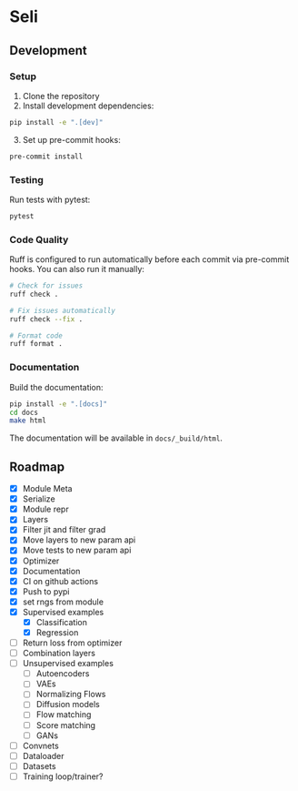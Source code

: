 # Seli

## Development

### Setup

1. Clone the repository
2. Install development dependencies:

```bash
pip install -e ".[dev]"
```

3. Set up pre-commit hooks:

```bash
pre-commit install
```

### Testing

Run tests with pytest:

```bash
pytest
```

### Code Quality

Ruff is configured to run automatically before each commit via pre-commit hooks. You can also run it manually:

```bash
# Check for issues
ruff check .

# Fix issues automatically
ruff check --fix .

# Format code
ruff format .
```

### Documentation

Build the documentation:

```bash
pip install -e ".[docs]"
cd docs
make html
```

The documentation will be available in `docs/_build/html`.

## Roadmap
- [x] Module Meta
- [x] Serialize
- [x] Module repr
- [x] Layers
- [x] Filter jit and filter grad
- [x] Move layers to new param api
- [x] Move tests to new param api
- [x] Optimizer
- [x] Documentation
- [x] CI on github actions
- [x] Push to pypi
- [x] set rngs from module
- [x] Supervised examples
    - [x] Classification
    - [x] Regression

- [ ] Return loss from optimizer
- [ ] Combination layers
- [ ] Unsupervised examples
    - [ ] Autoencoders
    - [ ] VAEs
    - [ ] Normalizing Flows
    - [ ] Diffusion models
    - [ ] Flow matching
    - [ ] Score matching
    - [ ] GANs
- [ ] Convnets
- [ ] Dataloader
- [ ] Datasets
- [ ] Training loop/trainer?
